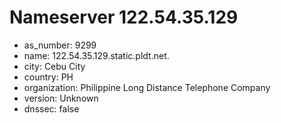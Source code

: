 # Nameserver 122.54.35.129

* as_number: 9299
* name: 122.54.35.129.static.pldt.net.
* city: Cebu City
* country: PH
* organization: Philippine Long Distance Telephone Company
* version: Unknown
* dnssec: false
